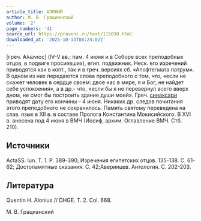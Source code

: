 ```yaml
---
article_title: АЛОНИЙ
author: М. В. Грацианский
volume: '2'
page_numbers: '41'
source_url: https://pravenc.ru/text/115038.html
downloaded_at: '2025-10-13T08:24:02Z'
---
```


[греч. ̓Αλώνιος] (IV-V вв.; пам. 4 июня и в Соборе всех преподобных отцов, в подвиге просиявших), егип. подвижник. Неск. его изречений приводятся как в копт., так и в греч. версиях сб. «Апофтегмата патрум». В одном из них передаются слова преподобного о том, что, «если не скажет человек в сердце своем: двое нас в мире, я и Бог, не найдет себе успокоения», а в др.- что, «если бы я не перевернул всего вверх дном, не смог бы построить здание души моей». Греч. [синаксари](https://pravenc.ru/text/синаксари.html) приводят дату его кончины - 4 июня. Никаких др. следов почитания этого преподобного не сохранилось. Память святому переведена на слав. язык в XII в. в составе Пролога Константина Мокисийского. В XVI в. внесена под 4 июня в ВМЧ (Иосиф, архим. Оглавление ВМЧ. Стб. 210).

## Источники

ActaSS. Iun. T. 1. P. 389-390; Изречения египетских отцов. 135-138. С. 61-62; Достопамятные сказания. С. 42;Аверинцев. Антология. С. 202-203.

## Литература

Quentin H. Alonius // DHGE. T. 2. Col. 668.

М. В. Грацианский
